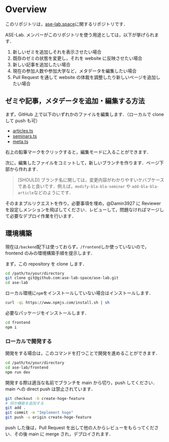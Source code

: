 # Overview

このリポジトリは，[ase-lab.space](https://ase-lab.space)に関するリポジトリです．

ASE-Lab. メンバーがこのリポジトリを使う用途としては，以下が挙げられます．

1. 新しいゼミを追加しそれを表示させたい場合
1. 既存のゼミの状態を変更し，それを website に反映させたい場合
1. 新しい記事を追加したい場合
1. 現在の参加人数や参加大学など，メタデータを編集したい場合
1. Pull Request を通して website の体裁を調整したり新しいページを追加したい場合

## ゼミや記事，メタデータを追加・編集する方法

まず，GitHub 上で以下のいずれかのファイルを編集します．（ローカルで clone して push も可）

- [articles.ts](https://github.com/ase-lab-space/ase-lab/blob/main/frontend/src/models/articles.ts)
- [seminars.ts](https://github.com/ase-lab-space/ase-lab/blob/main/frontend/src/models/seminars.ts)
- [meta.ts](https://github.com/ase-lab-space/ase-lab/blob/main/frontend/src/models/meta.ts)

右上の鉛筆マークをクリックすると，編集モードに入ることができます．

次に，編集したファイルをコミットして，新しいブランチを作ります．ページ下部から作れます．

> [SHOULD] ブランチ名に関しては，変更内容がわかりやすいケバブケースであると良いです．例えば，`modify-bla-bla-seminar` や `add-bla-bla-article`などのようにです．

そのままプルリクエストを作り，必要事項を埋め，@Damin3927 に Reviewer を設定しメンションを飛ばしてください．レビューして，問題なければマージして必要なデプロイ作業を行います．

## 環境構築

現在は`/backend`配下は使っておらず，`/frontend`しか使っていないので，frontend のみの環境構築手順を提示します．

まず，この repository を clone します．

```sh
cd /path/to/your/directory
git clone git@github.com:ase-lab-space/ase-lab.git
cd ase-lab
```

ローカル環境に`npm`をインストールしていない場合はインストールします．

```sh
curl -qL https://www.npmjs.com/install.sh | sh
```

必要なパッケージをインストールします．

```sh
cd frontend
npm i
```

### ローカルで開発する

開発をする場合は，このコマンドを打つことで開発を進めることができます．

```sh
cd /path/to/your/directory
cd ase-lab/frontend
npm run dev
```

開発する際は適当な名前でブランチを main から切り，push してください．main への direct push は禁止されています．

```sh
git checkout -b create-hoge-feature
# 何か機能を追加する
git add .
git commit -m "Implement hoge"
git push -u origin create-hoge-feature
```

push した後は，Pull Request を出して他の人からレビューをもらってください．その後 main に merge され，デプロイされます．
